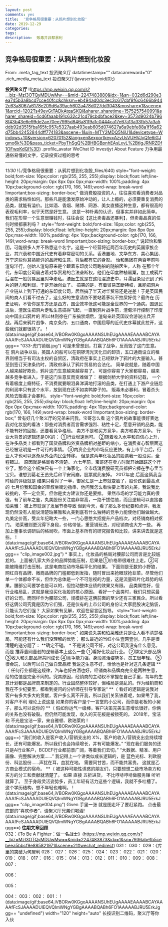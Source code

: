 ```yaml
---
layout: post
comments: yes
title:  '竞争格局很重要：从鸦片想到化妆股'
date: 2019-12-29
categories: 
tags: 
description:  贩毒并非都暴利
---
```



竞争格局很重要：从鸦片想到化妆股 
--------------------------------
From: 
.meta_tag_text  投资聚义厅
datatimestamp="" datacanreward="0" 
.rich_media_meta_text  投资聚义厅(javascript:void(0);)

**投资聚义厅**
!(https://mp.weixin.qq.com/s?__biz=MzI3OTQyMDUwMw==&mid=2247483880&idx=1&sn=032d6d290e3ea745b3a8bcd7cce40fcc&chksm=eb494ad0dc3ec3c617cbf8f6c6466b9442c63a8067a6178e209d6a39ac5602a478d027dd3043&mpshare=1&scene=1&srcid=1202Ts49evGtTADkAtqaSKQi&sharer_sharetime=1575257540991&sharer_shareid=4cd6faaab191c632c21cd79cbdbface2&key=3573d9024b7968f43b43e6e99de2ae70ee7995d846a81f9a1c0444ca17e67a13a33fb57a3a5ddb92d3515fba165fc957e5327aab493eab605d074627a6a9ebfe88a1f16a62d75bb42452844dff774183&ascene=1&uin=MTY2MDQ5NjU1&devicetype=Windows+10&version=62070152&lang=en&exportkey=AzvUsVUHVJyQfe6iGJgmo6k%3D&pass_ticket=PbyThSgQ%2BHBGBpnhEAsLxvL%2BtIgJRNRZDf1OFwpKdQI%3D)
.profile_avatar
WeChat ID investjyt
About Feature
力争用最通俗易懂的文字，记录投资过程的思考
 ** ** 
*11/30*
!(./竞争格局很重要：从鸦片想到化妆股_files/640)
style="font-weight: bold;font-size: 16px;color: rgb(255, 255, 255);display: block;float: left;line-height: 20px;margin: 0px 8px 0px 0px;max-width: 100%;padding: 4px 10px;background-color: rgb(170, 166, 149);word-wrap: break-word !important;box-sizing: border-box;"
做消费股投资的人，往往喜欢看消费者对品类的需求粘性如何。那些凡是能激发原始冲动的，让人上瘾的，必须要重复消费的品类，就能有溢价。比如酒、香烟、赌博、网游、美女直播这种生意，都有很高的表观毛利率，似乎天然是好生意。
这是一种朴素的认识，但事实并非如此简单。
我们在形容一个生意很赚钱时，往往会说【这比卖毒品还暴利】，但卖毒品真的任何时候都暴利吗？
style="font-weight: bold;font-size: 16px;color: rgb(255, 255, 255);display: block;float: left;line-height: 20px;margin: 0px 8px 0px 0px;max-width: 100%;padding: 4px 10px;background-color: rgb(170, 166, 149);word-wrap: break-word !important;box-sizing: border-box;"
说起怡和集团，可能很多人并不熟悉这个名字。这是一个经营将近两百年历史的英国家族企业，其兴衰和中国近代史有着非常密切的关系。香港置地、文华东方、美心集团、万宁这些你耳熟能详的品牌和生意，背后都有它的身影。
怡和集团在两百年前叫渣甸洋行，创始人渣甸原来是个跟着东印度公司跑船的随船医生，人称
在那个年代，东印度公司霸占着对华贸易的合法垄断权，他们在印度种植罂粟，加工成鸦片后混在一般贸易品里对华走私。渣医生就是在这段混迹史中，耳濡目染见识到了鸦片的魅力和利润，于是开始创业了。
搞笑的是，有着贸易垄断特权，且能把鸦片产业链从上到下打通的东印度公司，居然搞了半天对华贸易还是逆差！于是英国民间的商人们看不过去了，这么好的生意请侬不要站着茅坑不拉屎好伐？最终在
历史证明，不管你是东方还是西方，国企效率低这可能是全世界的一个通病。国退民进后，渣医生把鸦片走私生意搞得飞起，一直到鸦片战争前，渣甸洋行控制了印度向中国出口鸦片的
所以林则徐在广东搞禁烟后，渣甸亲赴英国议会游说出兵开战。再后来鸦片战争、南京条约、五口通商，中国屈辱的近代史序幕就此拉开，这些我们就都很熟了。
!(data:image/gif;base64,iVBORw0KGgoAAAANSUhEUgAAAAEAAAABCAYAAAAfFcSJAAAADUlEQVQImWNgYGBgAAAABQABh6FO1AAAAABJRU5ErkJggg== "033-虎门销烟.jpg")
可是未曾想到，打赢了战争，反而毁了这门生意。
在
鸦片战争以后，英国人的船可以在铜锣湾光天化日的卸货，五口通商设立的租界则相当于有司法主权的自贸区，清政府在事实上已经默许了鸦片的大量输入。甚至到签订天津条约时，清政府承认了鸦片贸易的合法化。
简单说就是，随着中国人越来越好欺负，鸦片这门生意越来越容易了。
可是你容易了大家都容易，越来越多竞争者进入，于是这门生意反而变难做了：
根据剑桥大学的资料记载，
一个有着极度上瘾特征，不消费就要眼泪鼻涕满地打滚的品类，在打通上下游产业链后的利润率只有这个水平，放到现在还不如卖鸭脖子的。
贩毒未必暴利，冒着杀头风险去贩毒才会暴利。
style="font-weight: bold;font-size: 16px;color: rgb(255, 255, 255);display: block;float: left;line-height: 20px;margin: 0px 8px 0px 0px;max-width: 100%;padding: 4px 10px;background-color: rgb(170, 166, 149);word-wrap: break-word !important;box-sizing: border-box;"
曾有好几个聚义厅的兄弟来问我，宝哥怎么看
这个鸦片的故事能很好表达我对化妆股的看法：那些对消费者而言需求强烈、粘性十足，愿意开销的品类，能不能有好的回报，还要看竞争格局。
卖方不是和买方竞争，卖方和卖方竞争。
行业大背景的逻辑还是OK的：
①行业增速尚可。
②随着收入水平和自信心上升，在许多品类上都看到了国货品牌和外资品牌相对差距的缩小，在消费者心智层面这已经被证明是一件可行的事情。
③内资企业的市场反应更快，有上市平台后，行业人才也可以逐渐从外企向民企转移。
但是这两年化妆品的股票我一股没买，全程错过。
原因就是格局看不清楚。
六七年前，宝哥还在卖方时就开始跟踪这个行业了。那会这个板块只有一个上海家化，全市场消费股研究员都把它捧在手心里当宝贝。谁想到葛老王茁先后和平安闹崩，股票就此废掉。
2017年底
后面这俩我当时给的评级就是
结果只看对了一半，御家汇是一上市就变脸了，股价跌到最高点的
七月份我和国金的草叔坐街边撸串，他问我怎么看快要上市的丸美，我说我比较挑的，不一定会买，但你是卖方建议你还是要推。
果然市场的学习能力真的很强，有了前车之鉴，丸美股份关注度非常高，一路干拔估值，而且逻辑可以直接套珀莱雅：
被上市耽误了发展节奏导致
但到今天，看了那么多份纪要和点评，我发现仍然没有人能说清楚珀莱雅和丸美到底有什么独特的竞争力能使他们越做越大。
丸美定价高，受众年纪略大一些，一门心思憋大招提升产品档次，对经销商相对抠门。
珀莱雅则更沉得下身段，价格带低，重营销玩法，对经销商也大方一些。
再加上董事长调研后的格局吹，市面上基本所有的研究报告和比较，讲来讲去就是这些。
!(data:image/gif;base64,iVBORw0KGgoAAAANSUhEUgAAAAEAAAABCAYAAAAfFcSJAAAADUlEQVQImWNgYGBgAAAABQABh6FO1AAAAABJRU5ErkJggg== "clip_image002.jpg")
\*
事实上，化妆品的格局对腰部公司而言是比较尴尬的。
上面被几家大外企的品牌势能压制，后果是①价格带很难往上走。②可能被降维打击压制。这是电商拉动市场扁平化的结果。
下面则是无数的小野狼，网红自有品牌、微商品牌的门槛都低到发指，随时冒出来抢眼球抢韭菜。尽管他们单一个体都命不长，但作为总体是一个不可忽视的力量，这是流量碎片化趋势的结果。腰部公司要学也是可以的，但拉动整体业绩的效果又有限。
品类属性好，但行业格局乱，这就是我没买化妆股的核心原因。
看好一个品类时，我们只想买最好的公司。而同样作为腰部公司，规模排在这俩前面的至少还有三家民企。所以看好这俩公司究竟是因为它们强，还是仅有的上市公司的身份让大家屁股决定脑袋，只能认为它们强？
大家如果有见解，欢迎在留言区指导。
style="font-weight: bold;font-size: 16px;color: rgb(255, 255, 255);display: block;float: left;line-height: 20px;margin: 0px 8px 0px 0px;max-width: 100%;padding: 4px 10px;background-color: rgb(170, 166, 149);word-wrap: break-word !important;box-sizing: border-box;"
如果说丸美和珀莱雅还只是让人看不清楚格局，可能还有什么我们没理解的优势；
那么最近的当红小生壹网壹创，几乎是很清楚的送分题了：
**确定不碰。
\*
不是说公司不好，对这公司我没有什么意见。
而是
推荐壹网壹创的逻辑基本上这么一些
①看好化妆品行业。
②绑定头部品牌
③收入和头部品牌共同成长
④竞争能力强，身段灵活姿势多，员工很年轻。
⑤很会玩，以后可以自己做自营品牌
我说这生意不好，恰恰也是针对这几条逻辑
**（
任何行业都是这规律，汽车也好白酒也好，经销商和品牌商完全是两种生意，给的估值是完全不同的。究其原因，经销商的主动权不掌握在自己手里，每年的生意计划都是品牌商来制定的。行业固然整体较好，但格局是混乱的。作为经销商和
我在不少纪要里，都看到提问的分析师在引导专家说“
**（
看好的逻辑是说我对客户有多大多大的贡献，客户多么离不开我，所以我们关系铁着呢，如果甩了我，对客户不利
理论上说这是
如果你的客户是个一言堂的小公司，而你是老板的小舅子，那么可以说你的
**（
假如你运气一级棒，客户决策完美生意增长很好，你俩的关系也没有破裂。但仍然可能发现，收入的天花板是被锁死的。
2018年，宝洁和
不光是宝洁一家，来自雅顿、欧珀莱的
!(data:image/gif;base64,iVBORw0KGgoAAAANSUhEUgAAAAEAAAABCAYAAAAfFcSJAAAADUlEQVQImWNgYGBgAAAABQABh6FO1AAAAABJRU5ErkJggg==)
“我们的收入是客户收入/营销支出的
X%，客户的收入/营销支出会持续增长，还有可能爆发。所以我们也会持续增长，并有可能爆发。”
“现在我们服务的还只是A行业客户，BCDEF行业都前景广阔，等着我们去切。”
“大数据、精准、用户画像、完整解决方案……”
我记得上一个讲类似成长逻辑的，是
蓝色光标、利欧股份、科达股份……声犹在耳，血犹在地。
需要同甘苦，而不能共富贵。
这就是乙方商业模式的宿命。
**（
被这种可能性诱惑的朋友们，只要想想二级市场卖方和买方的分工和贡献就清楚了。
如果
直接
五折进货，
不比哼哧哼哧做服务赚
听听就算了。
至于身段灵活姿势多，员工年轻有活力这些个逻辑，我就不多吐槽了。
这个学历结构，想不年轻也难啊。
!(data:image/gif;base64,iVBORw0KGgoAAAANSUhEUgAAAAEAAAABCAYAAAAfFcSJAAAADUlEQVQImWNgYGBgAAAABQABh6FO1AAAAABJRU5ErkJggg== "clip_image004.png")
Given
手里一张
就是图走坏了要赶紧跑。
点击最底部的“喜欢作者”，请聚义厅兄弟们喝酒!(data:image/gif;base64,iVBORw0KGgoAAAANSUhEUgAAAAEAAAABCAYAAAAfFcSJAAAADUlEQVQImWNgYGBgAAAABQABh6FO1AAAAABJRU5ErkJggg==)
**往期文章回顾**\
032：《To Be A
Fighter：做一名战士》(https://mp.weixin.qq.com/s?__biz=MzI3OTQyMDUwMw==&mid=2247483873&idx=1&sn=7936abe1b5cebeea5bbcf9e885821971&scene=21#wechat_redirect)
031：
030：
029：《库里的突破为何犀利
028：
027：
026：
025：
024：
023：
022：
021：
020：
019：
018：
017：
016：
015：
014：
013：
012：
011：
010：
009：
008：
007：

006：

005：

004：
003：
002：
001：
!(data:image/gif;base64,iVBORw0KGgoAAAANSUhEUgAAAAEAAAABCAYAAAAfFcSJAAAADUlEQVQImWNgYGBgAAAABQABh6FO1AAAAABJRU5ErkJggg== "undefined")
width="120" height="auto"
长按识别二维码，聚义厅等你入伙
